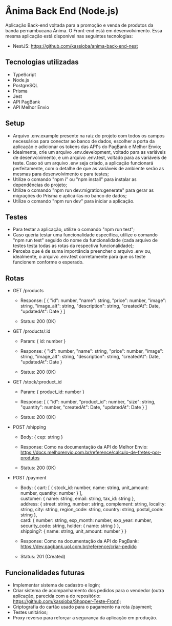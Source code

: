 # Ânima Back End (Node.js)

Aplicação Back-end voltada para a promoção e venda de produtos da banda pernambucana Ânima. O Front-end está em desenvolvimento. Essa mesma aplicação está disponível nas seguintes tecnologias:
- NestJS: https://github.com/kassioba/anima-back-end-nest

## Tecnologias utilizadas

- TypeScript
- Node.js
- PostgreSQL
- Prisma
- Jest
- API PagBank
- API Melhor Envio

## Setup

- Arquivo .env.example presente na raiz do projeto com todos os campos necessários para conectar ao banco de dados, escolher a porta da aplicação e adicionar os tokens das API's do PagBank e Melhor Envio;
- Idealmente, crie um arquivo .env.development, voltado para as variáveis de desenvolvimento, e um arquivo .env.test, voltado para as variáveis de teste. Caso só um arquivo .env seja criado, a aplicação funcionará perfeitamente, com o detalhe de que as variáveis de ambiente serão as mesmas para desenvolvimento e para testes;
- Utilize o comando "npm i" ou "npm install" para instalar as dependências do projeto;
- Utilize o comando "npm run dev:migration:generate" para gerar as migrações do Prisma e aplicá-las no banco de dados;
- Utilize o comando "npm run dev" para iniciar a aplicação.

## Testes

- Para testar a aplicação, utilize o comando "npm run test";
- Caso queria testar uma funcionalidade específica, utilize o comando "npm run test" seguido do nome da funcionalidade (cada arquivo de testes testa todas as rotas da respectiva funcionalidade);
- Perceba que é de suma importância preencher o arquivo .env ou, idealmente, o arquivo .env.test corretamente para que os teste funcionem conforme o esperado.

## Rotas

- GET /products
    - Response: [ { "id": number,
    "name": string,
    "price": number,
    "image": string,
    "image_alt": string,
    "description": string,
    "createdAt": Date,
    "updatedAt": Date 
    } ]

    - Status: 200 (OK)

- GET /products/:id
    - Param: { id: number }

    - Response: { "id": number,
    "name": string,
    "price": number,
    "image": string,
    "image_alt": string,
    "description": string,
    "createdAt": Date,
    "updatedAt": Date 
    }

    - Status: 200 (OK)

- GET /stock/:product_id
    - Param: { product_id: number }

    - Response: [ {
    "id": number,
    "product_id": number,
    "size": string,
    "quantity": number,
    "createdAt": Date,
    "updatedAt": Date
  } ]

  - Status: 200 (OK)

- POST /shipping
    - Body: { cep: string }

    - Response: Como na documentação da API do Melhor Envio: https://docs.melhorenvio.com.br/reference/calculo-de-fretes-por-produtos

    - Status: 200 (OK)

- POST /payment
    - Body: {
        cart: [ {
            stock_id: number,
            name: string,
            unit_amount: number,
            quantity: number
        } ],  
        customer: {
            name: string,
            email: string,
            tax_id: string
        },  
        address: {
            street: string,
            number: string,
            complement: string,
            locality: string,
            city: string,
            region_code: string,
            country: string,
            postal_code: string
        },  
        card: {
            number: string,
            exp_month: number,
            exp_year: number,
            security_code: string,
            holder: {
                name: string
            }
        },  
        shipping?: {
            name: string,
            unit_amount: number
        }
    }

    - Response: Como na documentação da API do PagBank: https://dev.pagbank.uol.com.br/reference/criar-pedido

    - Status: 201 (Created)

## Funcionalidades futuras

- Implementar sistema de cadastro e login;
- Criar sistema de acompanhamento dos pedidos para o vendedor (outra aplicação, parecida com a do repositório: https://github.com/kassioba/Shopper-Teste-Front);
- Criptografia do cartão usado para o pagamento na rota /payment;
- Testes unitários;
- Proxy reverso para reforçar a segurança da aplicação em produção.
